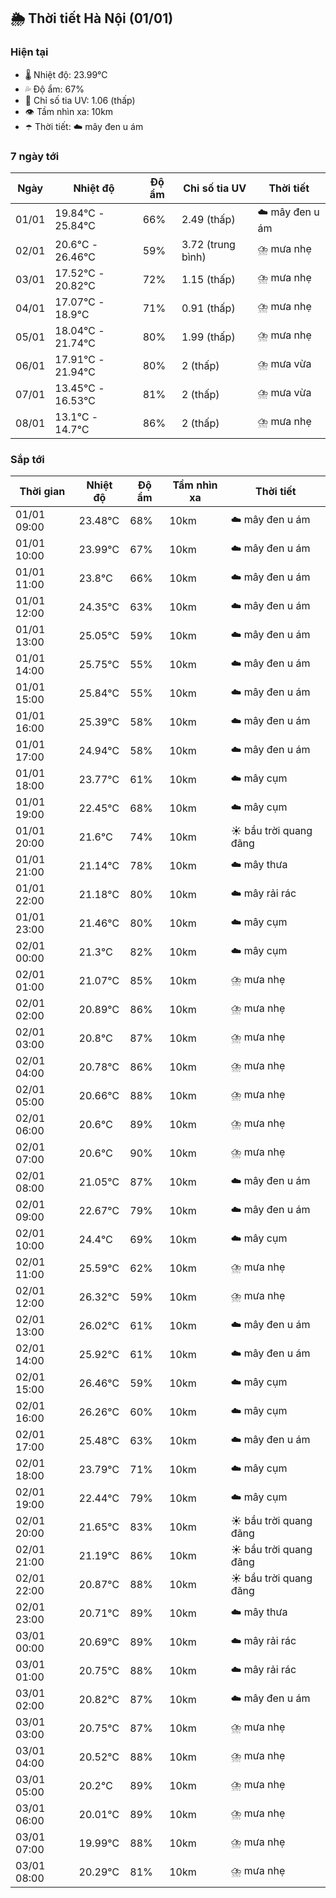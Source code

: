 ## 🌦️ Thời tiết Hà Nội (01/01)

### Hiện tại

- 🌡️ Nhiệt độ: 23.99℃
- 💦 Độ ẩm: 67%
- 🌟 Chỉ số tia UV: 1.06 (thấp)
- 👁️ Tầm nhìn xa: 10km
- ☂️ Thời tiết: ☁️ mây đen u ám

### 7 ngày tới

| Ngày | Nhiệt độ | Độ ẩm | Chỉ số tia UV | Thời tiết |
| --- | --- | --- | --- | --- |
| 01/01 | 19.84℃ - 25.84℃ | 66% | 2.49 (thấp) | ☁️ mây đen u ám |
| 02/01 | 20.6℃ - 26.46℃ | 59% | 3.72 (trung bình) | ⛈️ mưa nhẹ |
| 03/01 | 17.52℃ - 20.82℃ | 72% | 1.15 (thấp) | ⛈️ mưa nhẹ |
| 04/01 | 17.07℃ - 18.9℃ | 71% | 0.91 (thấp) | ⛈️ mưa nhẹ |
| 05/01 | 18.04℃ - 21.74℃ | 80% | 1.99 (thấp) | ⛈️ mưa nhẹ |
| 06/01 | 17.91℃ - 21.94℃ | 80% | 2 (thấp) | ⛈️ mưa vừa |
| 07/01 | 13.45℃ - 16.53℃ | 81% | 2 (thấp) | ⛈️ mưa vừa |
| 08/01 | 13.1℃ - 14.7℃ | 86% | 2 (thấp) | ⛈️ mưa nhẹ |

### Sắp tới

| Thời gian | Nhiệt độ | Độ ẩm | Tầm nhìn xa | Thời tiết |
| --- | --- | --- | --- | --- |
| 01/01 09:00 | 23.48℃ | 68% | 10km | ☁️ mây đen u ám |
| 01/01 10:00 | 23.99℃ | 67% | 10km | ☁️ mây đen u ám |
| 01/01 11:00 | 23.8℃ | 66% | 10km | ☁️ mây đen u ám |
| 01/01 12:00 | 24.35℃ | 63% | 10km | ☁️ mây đen u ám |
| 01/01 13:00 | 25.05℃ | 59% | 10km | ☁️ mây đen u ám |
| 01/01 14:00 | 25.75℃ | 55% | 10km | ☁️ mây đen u ám |
| 01/01 15:00 | 25.84℃ | 55% | 10km | ☁️ mây đen u ám |
| 01/01 16:00 | 25.39℃ | 58% | 10km | ☁️ mây đen u ám |
| 01/01 17:00 | 24.94℃ | 58% | 10km | ☁️ mây đen u ám |
| 01/01 18:00 | 23.77℃ | 61% | 10km | ☁️ mây cụm |
| 01/01 19:00 | 22.45℃ | 68% | 10km | ☁️ mây cụm |
| 01/01 20:00 | 21.6℃ | 74% | 10km | ☀️ bầu trời quang đãng |
| 01/01 21:00 | 21.14℃ | 78% | 10km | ☁️ mây thưa |
| 01/01 22:00 | 21.18℃ | 80% | 10km | ☁️ mây rải rác |
| 01/01 23:00 | 21.46℃ | 80% | 10km | ☁️ mây cụm |
| 02/01 00:00 | 21.3℃ | 82% | 10km | ☁️ mây cụm |
| 02/01 01:00 | 21.07℃ | 85% | 10km | ⛈️ mưa nhẹ |
| 02/01 02:00 | 20.89℃ | 86% | 10km | ⛈️ mưa nhẹ |
| 02/01 03:00 | 20.8℃ | 87% | 10km | ⛈️ mưa nhẹ |
| 02/01 04:00 | 20.78℃ | 86% | 10km | ⛈️ mưa nhẹ |
| 02/01 05:00 | 20.66℃ | 88% | 10km | ⛈️ mưa nhẹ |
| 02/01 06:00 | 20.6℃ | 89% | 10km | ⛈️ mưa nhẹ |
| 02/01 07:00 | 20.6℃ | 90% | 10km | ⛈️ mưa nhẹ |
| 02/01 08:00 | 21.05℃ | 87% | 10km | ☁️ mây đen u ám |
| 02/01 09:00 | 22.67℃ | 79% | 10km | ☁️ mây đen u ám |
| 02/01 10:00 | 24.4℃ | 69% | 10km | ☁️ mây cụm |
| 02/01 11:00 | 25.59℃ | 62% | 10km | ⛈️ mưa nhẹ |
| 02/01 12:00 | 26.32℃ | 59% | 10km | ⛈️ mưa nhẹ |
| 02/01 13:00 | 26.02℃ | 61% | 10km | ☁️ mây đen u ám |
| 02/01 14:00 | 25.92℃ | 61% | 10km | ☁️ mây đen u ám |
| 02/01 15:00 | 26.46℃ | 59% | 10km | ☁️ mây cụm |
| 02/01 16:00 | 26.26℃ | 60% | 10km | ☁️ mây cụm |
| 02/01 17:00 | 25.48℃ | 63% | 10km | ☁️ mây đen u ám |
| 02/01 18:00 | 23.79℃ | 71% | 10km | ☁️ mây cụm |
| 02/01 19:00 | 22.44℃ | 79% | 10km | ☁️ mây cụm |
| 02/01 20:00 | 21.65℃ | 83% | 10km | ☀️ bầu trời quang đãng |
| 02/01 21:00 | 21.19℃ | 86% | 10km | ☀️ bầu trời quang đãng |
| 02/01 22:00 | 20.87℃ | 88% | 10km | ☀️ bầu trời quang đãng |
| 02/01 23:00 | 20.71℃ | 89% | 10km | ☁️ mây thưa |
| 03/01 00:00 | 20.69℃ | 89% | 10km | ☁️ mây rải rác |
| 03/01 01:00 | 20.75℃ | 88% | 10km | ☁️ mây rải rác |
| 03/01 02:00 | 20.82℃ | 87% | 10km | ☁️ mây đen u ám |
| 03/01 03:00 | 20.75℃ | 87% | 10km | ⛈️ mưa nhẹ |
| 03/01 04:00 | 20.52℃ | 88% | 10km | ⛈️ mưa nhẹ |
| 03/01 05:00 | 20.2℃ | 89% | 10km | ⛈️ mưa nhẹ |
| 03/01 06:00 | 20.01℃ | 89% | 10km | ⛈️ mưa nhẹ |
| 03/01 07:00 | 19.99℃ | 88% | 10km | ⛈️ mưa nhẹ |
| 03/01 08:00 | 20.29℃ | 81% | 10km | ⛈️ mưa nhẹ |
